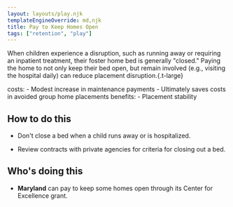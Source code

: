 ```yaml
---
layout: layouts/play.njk
templateEngineOverride: md,njk
title: Pay to Keep Homes Open
tags: ["retention", "play"]
---
```


When children experience a disruption, such as running away or requiring an inpatient treatment, their foster home bed is generally "closed." Paying the home to not only keep their bed open, but remain involved (e.g., visiting the hospital daily) can reduce placement disruption.{.t-large}

  costs:
    - Modest increase in maintenance payments
    - Ultimately saves costs in avoided group home placements
  benefits:
    - Placement stability

## How to do this

* Don't close a bed when a child runs away or is hospitalized.

* Review contracts with private agencies for criteria for closing out a bed.

## Who's doing this

* **Maryland** can pay to keep some homes open through its Center for Excellence grant.